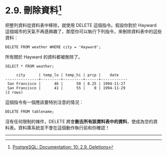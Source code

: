 # 2.9. 刪除資料[^1]

把整列資料從資料表中移除，就使用 DELETE 這個指令。假設你對於 Hayward 這個城市的天氣不再感興趣了，那麼你可以執行下列指令，來刪除資料表中的這些資料：

```
DELETE FROM weather WHERE city = 'Hayward';
```

所有關於 Hayward 的資料都被刪除了。

```
SELECT * FROM weather;
```

```
     city      | temp_lo | temp_hi | prcp |    date
---------------+---------+---------+------+------------
 San Francisco |      46 |      50 | 0.25 | 1994-11-27
 San Francisco |      41 |      55 |    0 | 1994-11-29
(2 rows)
```

這個指令有一個應該要特別注意的情況：

```
DELETE FROM tablename;
```

沒有任何限制的條件，DELETE 將會**刪去所有該資料表中的資料**，使成為空的資料表。資料庫系統並不會在這個動作執行前和你確認！

---

[^1]: [PostgreSQL: Documentation: 10: 2.9. Deletions](https://www.postgresql.org/docs/10/static/tutorial-delete.html)

